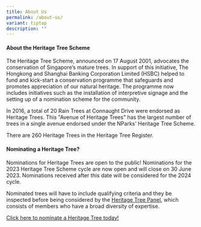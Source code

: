 ```yaml
---
title: About Us
permalink: /about-us/
variant: tiptap
description: ""
---
```

<h4><strong>About the Heritage Tree Scheme</strong></h4>
<p>The Heritage Tree Scheme, announced on 17 August 2001, advocates the conservation
of Singapore’s mature trees. In support of this initiative, The Hongkong
and Shanghai Banking Corporation Limited (HSBC) helped to fund and kick-start
a conservation programme that safeguards and promotes appreciation of our
natural heritage. The programme now includes initiatives such as the installation
of interpretive signage and the setting up of a nomination scheme for the
community.</p>
<p>In 2016, a total of 20 Rain Trees at Connaught Drive were endorsed as
Heritage Trees. This "Avenue of Heritage Trees" has the largest number
of trees in a single avenue endorsed under the NParks' Heritage Tree Scheme.</p>
<p>There are 260 Heritage Trees in the Heritage Tree Register.</p>
<p></p>
<p></p>
<h4><strong>Nominating a Heritage Tree?</strong></h4>
<p>Nominations for Heritage Trees are open to the public! Nominations for
the 2023 Heritage Tree Scheme cycle are now open and will close on 30 June
2023.&nbsp;Nominations received after this date will be considered for
the 2024 cycle.</p>
<p>Nominated trees will have to include qualifying criteria and they be inspected
before being considered by the <a href="https://www.nparks.gov.sg/gardens-parks-and-nature/heritage-trees/heritage-tree-panel" rel="noopener noreferrer nofollow" target="_blank">Heritage Tree Panel</a>,
which consists of members who have a broad diversity of expertise.</p>
<p><a href="https://www.nparks.gov.sg/gardens-parks-and-nature/heritage-trees/heritage-tree-nomination-form" rel="noopener noreferrer" target="_blank"><u>Click here to nominate a Heritage Tree today!</u></a>
</p>
<p></p>
<p></p>